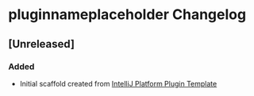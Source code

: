 <!-- Keep a Changelog guide -> https://keepachangelog.com -->

# pluginnameplaceholder Changelog

## [Unreleased]
### Added
- Initial scaffold created from [IntelliJ Platform Plugin Template](https://github.com/JetBrains/intellij-platform-plugin-template)
